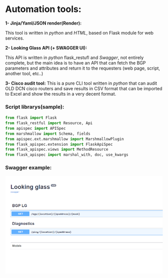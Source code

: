 # Automation tools:

 **1- Jinja/Yaml/JSON render(Render):**
	
   This tool is written in _python_ and _HTML_, based on Flask module for web services.

 **2- Looking Glass API (+ SWAGGER UI):**

   This API is written in _python_ flask_restufl and _Swagger_, not entirely complete, but the main idea is to have an API 
   that can fetch the BGP parameters and attributes and return it to the requesters (web page, script, another 
   tool, etc..)

 **3- Cisco audit tool:**
   This is a pure CLI tool written in _python_ that can audit OLD DCN cisco routers and save results in CSV format that
   can be imported to Excel and show the results in a very decent format.



### Script librarys(sample):

```python
from flask import Flask
from flask_restful import Resource, Api
from apispec import APISpec
from marshmallow import Schema, fields
from apispec.ext.marshmallow import MarshmallowPlugin
from flask_apispec.extension import FlaskApiSpec
from flask_apispec.views import MethodResource
from flask_apispec import marshal_with, doc, use_kwargs
```

### Swagger example:
![Looking glass Swagger](looking_glass/LookingGlass.PNG)
